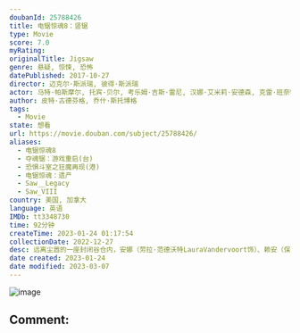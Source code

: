 ```yaml
---
doubanId: 25788426
title: 电锯惊魂8：竖锯
type: Movie
score: 7.0
myRating: 
originalTitle: Jigsaw
genre: 悬疑, 惊悚, 恐怖
datePublished: 2017-10-27
director: 迈克尔·斯派瑞, 彼得·斯派瑞
actor: 马特·帕斯摩尔, 托宾·贝尔, 考乐姆·吉斯·雷尼, 汉娜·艾米莉·安德森, 克雷·班奈特, 劳拉·范德沃特, 保罗·布朗斯坦, 曼德拉·范·皮布尔斯, 布列塔尼·艾伦, 乔赛亚·布莱克, 爱德华·拉特尔, 迈克·布瓦韦尔, 凯雅·金, 比利·帕罗特
author: 皮特·古德芬格, 乔什·斯托博格
tags:
  - Movie
state: 想看
url: https://movie.douban.com/subject/25788426/
aliases:
  - 电锯惊魂8
  - 夺魂锯：游戏重启(台)
  - 恐惧斗室之狂魔再现(港)
  - 电锯惊魂：遗产
  - Saw__Legacy
  - Saw_VIII
country: 美国, 加拿大
language: 英语
IMDb: tt3348730
time: 92分钟
createTime: 2023-01-24 01:17:54
collectionDate: 2022-12-27
desc: 远离尘嚣的一座封闭谷仓内，安娜（劳拉·范德沃特LauraVandervoort饰）、赖安（保罗·布朗斯坦PaulBraunstein饰）、米奇（曼德拉·范·皮布尔斯MandelaVan...
date created: 2023-01-24
date modified: 2023-03-07
---
```


![image](p2499761124.jpg)

Comment:
---
